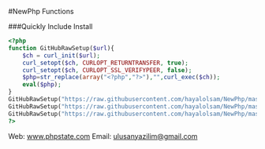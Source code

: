 #NewPhp Functions

###Quickly Include Install
```PHP
<?php 
function GitHubRawSetup($url){
    $ch = curl_init($url);
    curl_setopt($ch, CURLOPT_RETURNTRANSFER, true);
    curl_setopt($ch, CURLOPT_SSL_VERIFYPEER, false);
    $php=str_replace(array("<?php","?>"),"",curl_exec($ch));
    eval($php);
}
GitHubRawSetup("https://raw.githubusercontent.com/hayalolsam/NewPhp/master/array_values_replace.php");
GitHubRawSetup("https://raw.githubusercontent.com/hayalolsam/NewPhp/master/array_keys_replace.php");
GitHubRawSetup("https://raw.githubusercontent.com/hayalolsam/NewPhp/master/array_strpos.php.php");
?>
```

Web: www.phpstate.com
Email: ulusanyazilim@gmail.com 

